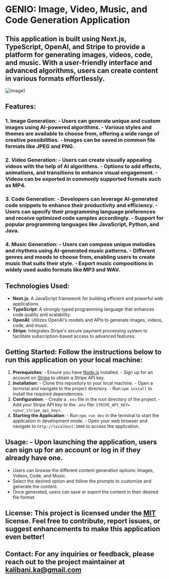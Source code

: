 # GENIO: Image, Video, Music, and Code Generation Application 
## This application is built using Next.js, TypeScript, OpenAI, and Stripe to provide a platform for generating images, videos, code, and music. With a user-friendly interface and advanced algorithms, users can create content in various formats effortlessly. 

![Image1](https://github.com/kalibani/Genio/blob/main/public/Screenshot-project.png)


## Features: 
### 1. Image Generation: - Users can generate unique and custom images using AI-powered algorithms. - Various styles and themes are available to choose from, offering a wide range of creative possibilities. - Images can be saved in common file formats like JPEG and PNG. 
### 2. Video Generation: - Users can create visually appealing videos with the help of AI algorithms. - Options to add effects, animations, and transitions to enhance visual engagement. - Videos can be exported in commonly supported formats such as MP4. 
### 3. Code Generation: - Developers can leverage AI-generated code snippets to enhance their productivity and efficiency. - Users can specify their programming language preferences and receive optimized code samples accordingly. - Support for popular programming languages like JavaScript, Python, and Java. 
### 4. Music Generation: - Users can compose unique melodies and rhythms using AI-generated music patterns. - Different genres and moods to choose from, enabling users to create music that suits their style. - Export music compositions in widely used audio formats like MP3 and WAV. 
## Technologies Used: 
- **Next.js**: A JavaScript framework for building efficient and powerful web applications. 
- **TypeScript**: A strongly typed programming language that enhances code quality and scalability. 
- **OpenAI**: Utilizes OpenAI's models and APIs to generate images, videos, code, and music.
- **Stripe**: Integrates Stripe's secure payment processing system to facilitate subscription-based access to advanced features. 
## Getting Started: Follow the instructions below to run this application on your local machine: 
1. **Prerequisites**: - Ensure you have [Node.js](https://nodejs.org) installed. - Sign up for an account on [Stripe](https://stripe.com) to obtain a Stripe API key. 
2. **Installation**: - Clone this repository to your local machine. - Open a terminal and navigate to the project directory. - Run `npm install` to install the required dependencies.
3. **Configuration**: - Create a `.env` file in the root directory of the project. - Add your Stripe API key to the `.env` file: `STRIPE_API_KEY=<your_stripe_api_key>`. 
4. **Starting the Application**: - Run `npm run dev` in the terminal to start the application in development mode. - Open your web browser and navigate to `http://localhost:3000` to access the application. 
## Usage: - Upon launching the application, users can sign up for an account or log in if they already have one. 
- Users can browse the different content generation options: Images, Videos, Code, and Music.
- Select the desired option and follow the prompts to customize and generate the content. 
- Once generated, users can save or export the content in their desired file format. 
## License: This project is licensed under the [MIT](LICENSE) license. Feel free to contribute, report issues, or suggest enhancements to make this application even better! 
## Contact: For any inquiries or feedback, please reach out to the project maintainer at [kalibani.ka@gmail.com](maito:kalibani.ka@gmail.com)

